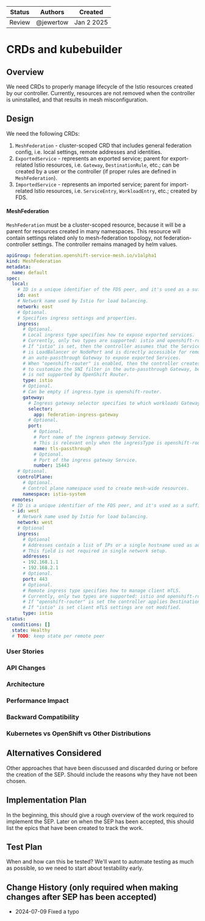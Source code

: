 | Status | Authors   | Created    | 
|--------|-----------|------------|
| Review | @jewertow | Jan 2 2025 |

# CRDs and kubebuilder

## Overview
We need CRDs to properly manage lifecycle of the Istio resources created by our controller.
Currently, resources are not removed when the controller is uninstalled, and that results in mesh misconfiguration.

## Design
We need the following CRDs:
1. `MeshFederation` - cluster-scoped CRD that includes general federation config, i.e. local settings, remote addresses and identities.
2. `ExportedService` - represents an exported service; parent for export-related Istio resources, i.e. `Gateway`, `DestinationRule`, etc.; can be created by a user or the controller (if proper rules are defined in `MeshFederation`).
3. `ImportedService` - represents an imported service; parent for import-related Istio resources, i.e. `ServiceEntry`, `WorkloadEntry`, etc.; created by FDS.

#### MeshFederation

`MeshFederation` must be a cluster-scoped resource, because it will be a parent for resources created in many namespaces.
This resource will contain settings related only to mesh-federation topology, not federation-controller settings.
The controller remains managed by helm values.
```yaml
apiGroup: federation.openshift-service-mesh.io/v1alpha1
kind: MeshFederation
metadata:
  name: default
spec:
  local:
    # ID is a unique identifier of the FDS peer, and it's used as a suffix in its Service and ServiceAccount names.
    id: east
    # Network name used by Istio for load balancing.
    network: east
    # Optional.
    # Specifies ingress settings and properties.
    ingress:
      # Optional.
      # Local ingress type specifies how to expose exported services.
      # Currently, only two types are supported: istio and openshift-router.
      # If "istio" is set, then the controller assumes that the Service associated with federation ingress gateway
      # is LoadBalancer or NodePort and is directly accessible for remote peers, and then it only creates
      # an auto-passthrough Gateway to expose exported Services.
      # When "openshift-router" is enabled, then the controller creates also OpenShift Routes and applies EnvoyFilters
      # to customize the SNI filter in the auto-passthrough Gateway, because the default SNI DNAT format used by Istio
      # is not supported by OpenShift Router.
      type: istio
      # Optional.
      # Can be empty if ingress.type is openshift-router.
      gateway:
        # Ingress gateway selector specifies to which workloads Gateway configurations will be applied.
        selector:
          app: federation-ingress-gateway
        # Optional.
        port:
          # Optional.
          # Port name of the ingress gateway Service.
          # This is relevant only when the ingressType is openshift-router, but it cannot be empty.
          name: tls-passthrough
          # Optional.
          # Port of the ingress gateway Service.
          number: 15443
    # Optional.
    controlPlane:
      # Optional.
      # Control plane namespace used to create mesh-wide resources.
      namespace: istio-system
  remotes:
  # ID is a unique identifier of the FDS peer, and it's used as a suffix for its Service name.
  - id: west
    # Network name used by Istio for load balancing.
    network: west
    # Optional
    ingress:
      # Optional
      # Addresses contain a list of IPs or a single hostname used as addresses for imported services when meshes reside in different networks.
      # This field is not required in single network setup.
      addresses:
      - 192.168.1.1
      - 192.168.2.1
      # Optional.
      port: 443
      # Optional.
      # Remote ingress type specifies how to manage client mTLS.
      # Currently, only two types are supported: istio and openshift-router.
      # If "openshift-router" is set the controller applies DestinationRules with SNI compatible with OpenShift Router.
      # If "istio" is set client mTLS settings are not modified.
      type: istio
status:
  conditions: []
  state: Healthy
  # TODO: keep state per remote peer
```

### User Stories

### API Changes

### Architecture

### Performance Impact

### Backward Compatibility

### Kubernetes vs OpenShift vs Other Distributions

## Alternatives Considered
Other approaches that have been discussed and discarded during or before the creation of the SEP. Should include the reasons why they have not been chosen.

## Implementation Plan
In the beginning, this should give a rough overview of the work required to implement the SEP. Later on when the SEP has been accepted, this should list the epics that have been created to track the work.

## Test Plan
When and how can this be tested? We'll want to automate testing as much as possible, so we need to start about testability early.

## Change History (only required when making changes after SEP has been accepted)
* 2024-07-09 Fixed a typo